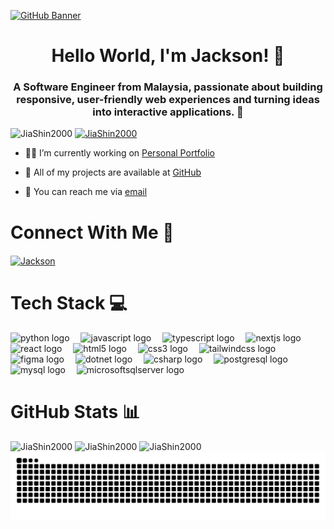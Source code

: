 [![GitHub Banner](https://images-wixmp-ed30a86b8c4ca887773594c2.wixmp.com/f/c83c004e-1370-4756-88e5-4071de797088/de0dib6-0d584820-45d9-49c8-a54d-a33b98ac8372.gif?token=eyJ0eXAiOiJKV1QiLCJhbGciOiJIUzI1NiJ9.eyJzdWIiOiJ1cm46YXBwOjdlMGQxODg5ODIyNjQzNzNhNWYwZDQxNWVhMGQyNmUwIiwiaXNzIjoidXJuOmFwcDo3ZTBkMTg4OTgyMjY0MzczYTVmMGQ0MTVlYTBkMjZlMCIsIm9iaiI6W1t7InBhdGgiOiJcL2ZcL2M4M2MwMDRlLTEzNzAtNDc1Ni04OGU1LTQwNzFkZTc5NzA4OFwvZGUwZGliNi0wZDU4NDgyMC00NWQ5LTQ5YzgtYTU0ZC1hMzNiOThhYzgzNzIuZ2lmIn1dXSwiYXVkIjpbInVybjpzZXJ2aWNlOmZpbGUuZG93bmxvYWQiXX0.oIKwFOK9Aqd8E2YOv8KDWQoSyNhyM_7E6T34Td20ZKE)](https://github.com/JiaShin2000)
<h1 align="center">Hello World, I'm Jackson! 👋</h1>

<h3 align="center">A Software Engineer from Malaysia, passionate about building responsive, user-friendly web experiences and turning ideas into interactive applications. 🚀</h3>

<img src="https://komarev.com/ghpvc/?username=JiaShin2000&label=Profile%20views&color=0e75b6&style=flat" alt="JiaShin2000" />
<a href="https://github.com/ryo-ma/github-profile-trophy"><img src="https://github-profile-trophy.vercel.app/?username=JiaShin2000&row=1&margin-w=15&theme=algolia&no-bg=true" alt="JiaShin2000" /></a>

- 👨‍💻 I’m currently working on [Personal Portfolio](https://jiashin.vercel.app/)

- 📁 All of my projects are available at [GitHub](https://github.com/JiaShin2000?tab=repositories)

- 📩 You can reach me via [email](mailto:jiashin1644@gmail.com)

# Connect With Me 🤝

<a href="https://www.linkedin.com/in/jiashin/" target="blank"><img align="center" src="https://raw.githubusercontent.com/rahuldkjain/github-profile-readme-generator/master/src/images/icons/Social/linked-in-alt.svg" alt="Jackson" height="30" width="30" /></a>

# Tech Stack 💻

<div align="left">
  <img src="https://cdn.jsdelivr.net/gh/devicons/devicon@latest/icons/python/python-original.svg" height="40" alt="python logo"  />
  <img width="10" />
  <img src="https://cdn.jsdelivr.net/gh/devicons/devicon/icons/javascript/javascript-original.svg" height="40" alt="javascript logo"  />
  <img width="10" />
  <img src="https://cdn.jsdelivr.net/gh/devicons/devicon/icons/typescript/typescript-original.svg" height="40" alt="typescript logo"  />
  <img width="10" />
  <img src="https://cdn.jsdelivr.net/gh/devicons/devicon@latest/icons/nextjs/nextjs-original.svg" height="40" alt="nextjs logo"  />
  <img width="10" />
  <img src="https://cdn.jsdelivr.net/gh/devicons/devicon/icons/react/react-original.svg" height="40" alt="react logo"  />
  <img width="10" />
  <img src="https://cdn.jsdelivr.net/gh/devicons/devicon/icons/html5/html5-original.svg" height="40" alt="html5 logo"  />
  <img width="10" />
  <img src="https://cdn.jsdelivr.net/gh/devicons/devicon/icons/css3/css3-original.svg" height="40" alt="css3 logo"  />
  <img width="10" />
  <img src="https://cdn.jsdelivr.net/gh/devicons/devicon@latest/icons/tailwindcss/tailwindcss-original.svg" height="40" alt="tailwindcss logo"  />
  <img width="10" />
  <img src="https://cdn.jsdelivr.net/gh/devicons/devicon@latest/icons/figma/figma-original.svg" height="40" alt="figma logo"  />
  <img width="10" />
  <img src="https://cdn.jsdelivr.net/gh/devicons/devicon@latest/icons/dot-net/dot-net-plain-wordmark.svg" height="40" alt="dotnet logo"  />
  <img width="10" />
  <img src="https://cdn.jsdelivr.net/gh/devicons/devicon/icons/csharp/csharp-original.svg" height="40" alt="csharp logo"  />
  <img width="10" />
  <img src="https://cdn.jsdelivr.net/gh/devicons/devicon@latest/icons/postgresql/postgresql-original.svg" height="40" alt="postgresql logo"  />
  <img width="10" />
  <img src="https://cdn.jsdelivr.net/gh/devicons/devicon@latest/icons/mysql/mysql-original-wordmark.svg" height="40" alt="mysql logo"  />
  <img width="10" />
  <img src="https://cdn.jsdelivr.net/gh/devicons/devicon@latest/icons/microsoftsqlserver/microsoftsqlserver-plain-wordmark.svg" height="40" alt="microsoftsqlserver logo"  />
</div>

# GitHub Stats 📊

<div>
<img src="https://github-readme-stats.vercel.app/api?username=JiaShin2000&show_icons=true&locale=en&theme=transparent&include_all_commits=true" alt="JiaShin2000" height="200" />
<img src="https://github-readme-streak-stats.herokuapp.com/?user=JiaShin2000&theme=transparent" alt="JiaShin2000" height="200" />
<img src="https://github-readme-stats.vercel.app/api/top-langs?username=JiaShin2000&show_icons=true&locale=en&layout=compact&theme=transparent" alt="JiaShin2000" height="200" />
</div>

<picture>
  <source media="(prefers-color-scheme: dark)" srcset="https://raw.githubusercontent.com/JiaShin2000/JiaShin2000/output/github-snake-dark.svg" />
  <source media="(prefers-color-scheme: light)" srcset="https://raw.githubusercontent.com/JiaShin2000/JiaShin2000/output/github-snake.svg" />
  <img alt="github-snake" src="https://raw.githubusercontent.com/JiaShin2000/JiaShin2000/output/github-snake.svg" />
</picture>
